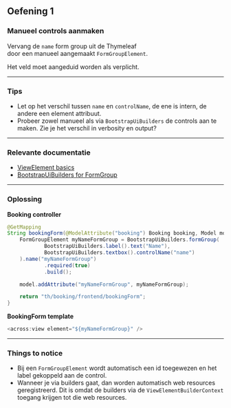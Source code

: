 ## Oefening 1
### Manueel controls aanmaken
Vervang de `name` form group uit de Thymeleaf    
door een manueel aangemaakt `FormGroupElement`.
 
Het veld moet aangeduid worden als verplicht.

----

### Tips
* Let op het verschil tussen `name` en `controlName`, de ene is intern, de andere een element attribuut.
* Probeer zowel manueel als via `BootstrapUiBuilders` de controls aan te maken. 
Zie je het verschil in verbosity en output?

----

### Relevante documentatie

*  [ViewElement basics](https://across-docs.foreach.be/across-site/production/across/2.1.1/across-web/web-views/view-elements.html)
*  [BootstrapUiBuilders for FormGroup](https://across-docs.foreach.be/across-site/production/bootstrap-ui-module/2.1.1/components/form-controls/form-group.html#_label_control)

----

### Oplossing

**Booking controller**
```java
@GetMapping
String bookingForm(@ModelAttribute("booking") Booking booking, Model model) {
    FormGroupElement myNameFormGroup = BootstrapUiBuilders.formGroup(
            BootstrapUiBuilders.label().text("Name"),
            BootstrapUiBuilders.textbox().controlName("name")
    ).name("myNameFormGroup")
            .required(true)
            .build();

    model.addAttribute("myNameFormGroup", myNameFormGroup);

    return "th/booking/frontend/bookingForm";
}
```

**BookingForm template**
```java
<across:view element="${myNameFormGroup}" />
```

----

### Things to notice
* Bij een `FormGroupElement` wordt automatisch een id toegewezen en het label gekoppeld aan de control.
* Wanneer je via builders gaat, dan worden automatisch web resources geregistreerd. 
Dit is omdat de builders via de `ViewElementBuilderContext` toegang krijgen tot die web resources.